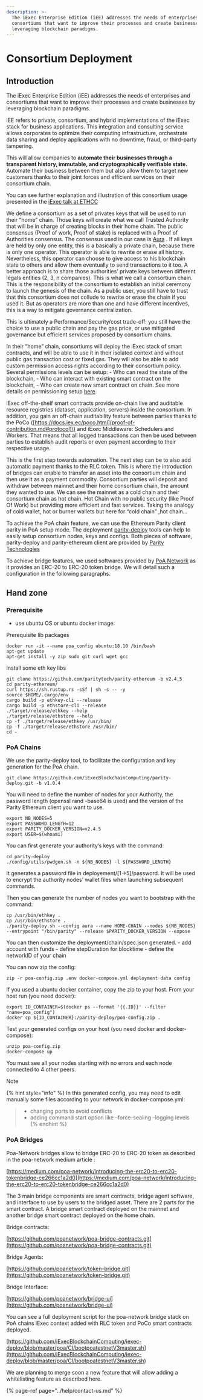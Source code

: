 ```yaml
---
description: >-
  The iExec Enterprise Edition (iEE) addresses the needs of enterprises and
  consortiums that want to improve their processes and create businesses by
  leveraging blockchain paradigms.
---
```


# Consortium Deployment

## Introduction

The iExec Enterprise Edition \(iEE\) addresses the needs of enterprises and consortiums that want to improve their processes and create businesses by leveraging blockchain paradigms.

iEE refers to private, consortium, and hybrid implementations of the iExec stack for business applications. This integration and consulting service allows corporates to optimize their computing infrastructure, orchestrate data sharing and deploy applications with no downtime, fraud, or third-party tampering.

This will allow companies to **automate their businesses through a transparent history, immutable, and cryptographically verifiable state.** Automate their business between them but also allow them to target new customers thanks to their joint forces and efficient services on their consortium chain.

You can see further explanation and illustration of this consortium usage presented in the [iExec talk at ETHCC](https://github.com/iExecBlockchainComputing/iexec-deploy/blob/master/poa/slides/README.md/)

We define a consortium as a set of privates keys that will be used to run their “home” chain. Those keys will create what we call Trusted Authority that will be in charge of creating blocks in their home chain. The public consensus \(Proof of work, Proof of stake\) is replaced with a Proof of Authorities consensus. The consensus used in our case is [Aura](https://wiki.parity.io/Aura) . If all keys are held by only one entity, this is a basically a private chain, because there is only one operator. This operator is able to rewrite or erase all history. Nevertheless, this operator can choose to give access to his blockchain state to others and allow them eventually to send transactions to it too. A better approach is to share those authorities’ private keys between different legals entities \(2, 3, n companies\). This is what we call a consortium chain. This is the responsibility of the consortium to establish an initial ceremony to launch the genesis of the chain. As a public user, you still have to trust that this consortium does not collude to rewrite or erase the chain if you used it. But as operators are more than one and have different incentives, this is a way to mitigate governance centralization.

This is ultimately a Performance/Security/cost trade-off: you still have the choice to use a public chain and pay the gas price, or use mitigated governance but efficient services proposed by consortium chains.

In their “home” chain, consortiums will deploy the iExec stack of smart contracts, and will be able to use it in their isolated context and without public gas transaction cost or fixed gas. They will also be able to add custom permission access rights according to their consortium policy. Several permissions levels can be setup: - Who can read the state of the blockchain, - Who can interact with existing smart contract on the blockchain, - Who can create new smart contract on chain. See more details on permissioning setup [here](https://wiki.parity.io/Permissioning).

iExec off-the-shelf smart contracts provide on-chain live and auditable resource registries \(dataset, application, servers\) inside the consortium. In addition, you gain an off-chain auditability feature between parties thanks to the PoCo \([https://docs.iex.ec/poco.html](proof-of-contribution.md#protocol)\) and iExec Middleware: Schedulers and Workers. That means that all logged transactions can then be used between parties to establish audit reports or even payment according to their respective usage.

This is the first step towards automation. The next step can be to also add automatic payment thanks to the RLC token. This is where the introduction of bridges can enable to transfer an asset into the consortium chain and then use it as a payment commodity. Consortium parties will deposit and withdraw between mainnet and their home consortium chain, the amount they wanted to use. We can see the mainnet as a cold chain and their consortium chain as hot chain. Hot Chain with no public security \(like Proof Of Work\) but providing more efficient and fast services. Taking the analogy of cold wallet, hot or burner wallets but here for “cold chain” ,hot chain…

To achieve the PoA chain feature, we can use the Ethereum Parity client parity in PoA setup mode. The deployment [parity-deploy](https://github.com/paritytech/parity-deploy/) tools can help to easily setup consortium nodes, keys and configs. Both pieces of software, parity-deploy and parity-ethereum client are provided by [Parity Technologies](https://github.com/paritytech/)

To achieve bridge features, we used softwares provided by [PoA Network](https://github.com/poanetwork/) as it provides an ERC-20 to ERC-20 token bridge. We will detail such a configuration in the following paragraphs.

## Hand zone

### Prerequisite

* use ubuntu OS or ubuntu docker image:

Prerequisite lib packages

```text
docker run -it --name poa_config ubuntu:18.10 /bin/bash
apt-get update
apt-get install -y zip sudo git curl wget gcc
```

Install some eth key libs

```text
git clone https://github.com/paritytech/parity-ethereum -b v2.4.5
cd parity-ethereum/
curl https://sh.rustup.rs -sSf | sh -s -- -y
source $HOME/.cargo/env
cargo build -p ethkey-cli --release
cargo build -p ethstore-cli --release
./target/release/ethkey --help
./target/release/ethstore --help
cp -f ./target/release/ethkey /usr/bin/
cp -f ./target/release/ethstore /usr/bin/
cd -
```

### PoA Chains

We use the parity-deploy tool, to facilitate the configuration and key generation for the PoA chain.

```text
git clone https://github.com/iExecBlockchainComputing/parity-deploy.git -b v1.0.4
```

You will need to define the number of nodes for your Authority, the password length \(openssl rand -base64 is used\) and the version of the Parity Ethereum client you want to use.

```text
export NB_NODES=5
export PASSWORD_LENGTH=12
export PARITY_DOCKER_VERSION=v2.4.5
export USER=$(whoami)
```

You can first generate your authority’s keys with the command:

```text
cd parity-deploy
./config/utils/pwdgen.sh -n ${NB_NODES} -l ${PASSWORD_LENGTH}
```

It generates a password file in deployement/\[1-&gt;5\]/password. It will be used to encrypt the authority nodes’ wallet files when launching subsequent commands.

Then you can generate the number of nodes you want to bootstrap with the command:

```text
cp /usr/bin/ethkey .
cp /usr/bin/ethstore .
./parity-deploy.sh --config aura --name HOME-CHAIN --nodes ${NB_NODES} --entrypoint "/bin/parity" --release $PARITY_DOCKER_VERSION --expose
```

You can then customize the deployment/chain/spec.json generated. - add account with funds - define stepDuration for blocktime - define the networkID of your chain

You can now zip the config:

```text
zip -r poa-config.zip .env docker-compose.yml deployment data config
```

If you used a ubuntu docker container, copy the zip to your host. From your host run \(you need docker\):

```text
export ID_CONTAINER=$(docker ps --format '{{.ID}}' --filter "name=poa_config")
docker cp ${ID_CONTAINER}:/parity-deploy/poa-config.zip .
```

Test your generated configs on your host \(you need docker and docker-compose\):

```text
unzip poa-config.zip
docker-compose up
```

You must see all your nodes starting with no errors and each node connected to 4 other peers.

Note

{% hint style="info" %}
In this generated config, you may need to edit manually some files according to your network in docker-compose.yml:

> * changing ports to avoid conflicts
> * adding command start option like –force-sealing –logging levels
{% endhint %}

### PoA Bridges

Poa-Network bridges allow to bridge ERC-20 to ERC-20 token as described in the poa-network medium article :

[https://medium.com/poa-network/introducing-the-erc20-to-erc20-tokenbridge-ce266cc1a2d0](https://medium.com/poa-network/introducing-the-erc20-to-erc20-tokenbridge-ce266cc1a2d0)

The 3 main bridge components are smart contracts, bridge agent software, and interface to use by users to the bridged asset. There are 2 parts for the smart contract. A bridge smart contract deployed on the mainnet and another bridge smart contract deployed on the home chain.

Bridge contracts:

[https://github.com/poanetwork/poa-bridge-contracts.git](https://github.com/poanetwork/poa-bridge-contracts.git)

Bridge Agents:

[https://github.com/poanetwork/token-bridge.git](https://github.com/poanetwork/token-bridge.git)

Bridge Interface:

[https://github.com/poanetwork/bridge-ui](https://github.com/poanetwork/bridge-ui)

You can see a full deployment script for the poa-network bridge stack on PoA chains iExec context added with RLC token and PoCo smart contracts deployed.

[https://github.com/iExecBlockchainComputing/iexec-deploy/blob/master/poa/CI/bootpoatestnetV3master.sh](https://github.com/iExecBlockchainComputing/iexec-deploy/blob/master/poa/CI/bootpoatestnetV3master.sh)

We are planning to merge soon a new feature that will allow adding a whitelisting feature as described here.

{% page-ref page="../help/contact-us.md" %}





